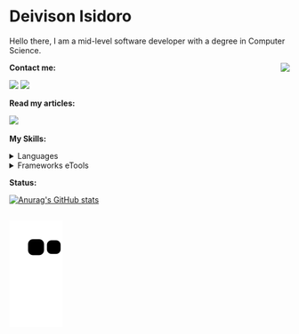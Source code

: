 <div display="flex">
  <h1>Deivison Isidoro</h1>
</div>
<p align="left">Hello there, I am a mid-level software developer with a degree in Computer Science.</p>
<img align="right" height="180em" src="https://user-images.githubusercontent.com/74038190/216658123-b1fdfa47-8605-467a-ab8b-0e87a7916002.gif" />

<p>
  <strong>Contact me:</strong>
</p>

<a href = "mailto:deivisonisidoro@gmail.com"><img src="https://img.shields.io/badge/-Gmail-%23333?style=for-the-badge&logo=gmail&logoColor=white" target="_blank"></a>
<a href="https://www.linkedin.com/in/deivison-isidoro/" target="_blank"><img src="https://img.shields.io/badge/-LinkedIn-%230077B5?style=for-the-badge&logo=linkedin&logoColor=white" target="_blank"></a>

<p>
  <strong>Read my articles:</strong>
</p>
<a href="https://medium.com/@deivisonisidoro_94304" target="_blank"><img src="https://img.shields.io/badge/Medium-12100E?style=for-the-badge&logo=medium&logoColor=white" target="_blank"></a>
<div>
  <p>
    <strong>My Skills:</strong>
  </p>
   <details>
    <summary>Languages</summary>
    
   ![Python](https://img.shields.io/badge/python-100000?style=for-the-badge&logo=python&logoColor=blue)
   ![Javascript](https://img.shields.io/badge/javascript-100000?style=for-the-badge&logo=JavaScript)
  </details>

  <details>
    <summary>Frameworks eTools</summary>  
  
  ![Python](https://img.shields.io/badge/Django-092E20?style=for-the-badge&logo=django&logoColor=white)
  ![Python](https://img.shields.io/badge/Flask-000000?style=for-the-badge&logo=flask&logoColor=white)
  ![Python](https://img.shields.io/badge/PostgreSQL-316192?style=for-the-badge&logo=postgresql&logoColor=white)
  ![Python](https://img.shields.io/badge/Git-E34F26?style=for-the-badge&logo=git&logoColor=white)
  ![Python](https://img.shields.io/badge/React-20232A?style=for-the-badge&logo=react&logoColor=61DAFB)
  ![MATERIALUI](https://img.shields.io/badge/Material--UI-0081CB?style=for-the-badge&logo=material-ui&logoColor=white)
  ![React Native](https://img.shields.io/badge/React_Native-20232A?style=for-the-badge&logo=react&logoColor=61DAFB)
  ![Next.js](https://img.shields.io/badge/Next.js-000000?style=for-the-badge&logo=next.js&logoColor=white)
  ![NestJS](https://img.shields.io/badge/NestJS-E0234E?style=for-the-badge&logo=nestjs&logoColor=white)
  ![Tailwind CSS](https://img.shields.io/badge/Tailwind_CSS-38B2AC?style=for-the-badge&logo=tailwind-css&logoColor=white)
  ![Docker](https://img.shields.io/badge/Docker-2496ED?style=for-the-badge&logo=docker&logoColor=white)
</div>


<p>
  <strong>Status:</strong>
</p>

[![Anurag's GitHub stats](https://github-readme-stats.vercel.app/api?username=deivisonisidoro)](https://github.com/anuraghazra/github-readme-stats)

 ##
 ![Snake animation](https://github.com/rafaballerini/rafaballerini/blob/output/github-contribution-grid-snake.svg)
    


